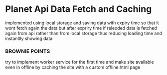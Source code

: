# Planet Api Data Fetch and Caching

implemented using local storage and saving data with expiry time so that it wont fetch again the data but after expriry time if releoded data is fetched again from api rather than from local storage thus reducing loading time and instantlly showing data

### BROWNIE POINTS 

try to implement worker service for the first time and make site available even in offline by caching the site with a custom offline.html page 
